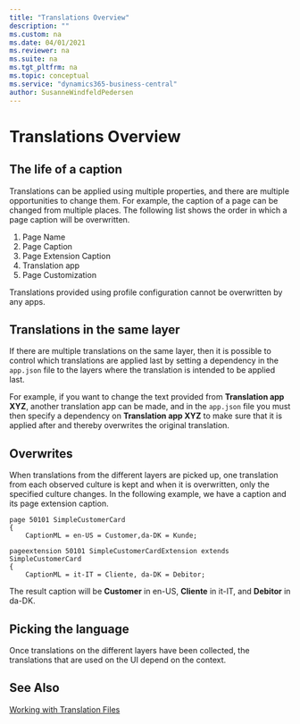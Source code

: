 ```yaml
---
title: "Translations Overview"
description: ""
ms.custom: na
ms.date: 04/01/2021
ms.reviewer: na
ms.suite: na
ms.tgt_pltfrm: na
ms.topic: conceptual
ms.service: "dynamics365-business-central"
author: SusanneWindfeldPedersen
---
```


# Translations Overview


## The life of a caption 

Translations can be applied using multiple properties, and there are multiple opportunities to change them. For example, the caption of a page can be changed from multiple places. The following list shows the order in which a page caption will be overwritten. 

1. Page Name 
2. Page Caption 
3. Page Extension Caption 
4. Translation app 
5. Page Customization 

Translations provided using profile configuration cannot be overwritten by any apps. 

## Translations in the same layer

If there are multiple translations on the same layer, then it is possible to control which translations are applied last by setting a dependency in the `app.json` file to the layers where the translation is intended to be applied last.

For example, if you want to change the text provided from  **Translation app XYZ**, another translation app can be made, and in the `app.json` file you must then specify a dependency on **Translation app XYZ** to make sure that it is applied after and thereby overwrites the original translation.

## Overwrites

When translations from the different layers are picked up, one translation from each observed culture is kept and when it is overwritten, only the specified culture changes. In the following example, we have a caption and its page extension caption.

```al
page 50101 SimpleCustomerCard
{
    CaptionML = en-US = Customer,da-DK = Kunde;

```

```al
pageextension 50101 SimpleCustomerCardExtension extends SimpleCustomerCard
{
    CaptionML = it-IT = Cliente, da-DK = Debitor;

```

The result caption will be **Customer** in en-US, **Cliente** in it-IT, and **Debitor** in da-DK. 

## Picking the language

Once translations on the different layers have been collected, the translations that are used on the UI depend on the context.

## See Also

[Working with Translation Files](devenv-work-with-translation-files.md)  
